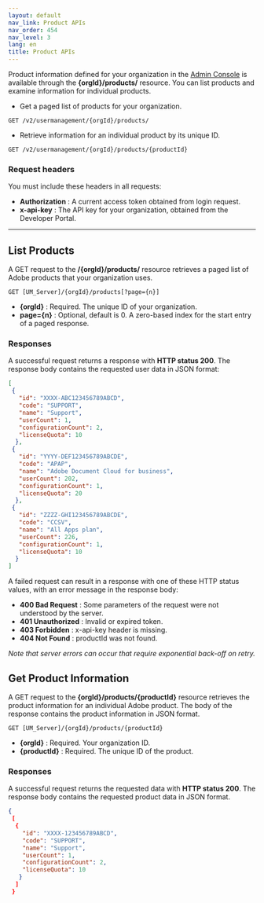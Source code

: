 ```yaml
---
layout: default
nav_link: Product APIs
nav_order: 454
nav_level: 3
lang: en
title: Product APIs
---
```


Product information defined for your organization in the [Admin Console](https://adminconsole.adobe.com/enterprise/) is available through the **{orgId}/products/** resource. You can list products and examine information for individual products.

* Get a paged list of products for your organization.

```
GET /v2/usermanagement/{orgId}/products/
```
* Retrieve information for an individual product by its unique ID.

```
GET /v2/usermanagement/{orgId}/products/{productId}
```
### Request headers

You must include these headers in all requests:

* **Authorization** : A current access token obtained from login request.
* **x-api-key** : The API key for your organization, obtained from the Developer Portal.

***

## List Products

A GET request to the **/{orgId}/products/** resource retrieves a paged list of Adobe products that your organization uses.

```
GET [UM_Server]/{orgId}/products[?page={n}]
```

* **{orgId}** : Required. The unique ID of your organization.
* **page={n}** : Optional, default is 0. A zero-based index for the start entry of a paged response.

### Responses

A successful request returns a response with **HTTP status 200**. The response body contains the requested user data in JSON format:

```json
[
 {
   "id": "XXXX-ABC123456789ABCD",
   "code": "SUPPORT",
   "name": "Support",
   "userCount": 1,
   "configurationCount": 2,
   "licenseQuota": 10
  },
 {
   "id": "YYYY-DEF123456789ABCDE",
   "code": "APAP",
   "name": "Adobe Document Cloud for business",
   "userCount": 202,
   "configurationCount": 1,
   "licenseQuota": 20
  },
 {
   "id": "ZZZZ-GHI123456789ABCDE",
   "code": "CCSV",
   "name": "All Apps plan",
   "userCount": 226,
   "configurationCount": 1,
   "licenseQuota": 10
  }
]
```

A failed request can result in a response with one of these HTTP status values, with an error message in the response body:

* **400 Bad Request** : Some parameters of the request were not understood by the server.
* **401 Unauthorized** : Invalid or expired token.
* **403 Forbidden** : x-api-key header is missing.
* **404 Not Found** : productId was not found.

_Note that server errors can occur that require exponential back-off on retry._

## Get Product Information

A GET request to the **{orgId}/products/{productId}** resource retrieves the product information for an individual Adobe product. The body of the response contains the product information in JSON format.

```
GET [UM_Server]/{orgId}/products/{productId}
```

* **{orgId}** : Required. Your organization ID.
* **{productId}** : Required. The unique ID of the product.

### Responses

A successful request returns the requested data with **HTTP status 200**. The response body contains the requested product data in JSON format.

```json
{
 [
  {
    "id": "XXXX-123456789ABCD",
    "code": "SUPPORT",
    "name": "Support",
    "userCount": 1,
    "configurationCount": 2,
    "licenseQuota": 10
   }
  ]
 }
```


